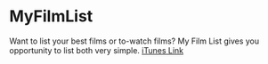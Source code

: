 # MyFilmList
Want to list your best films or to-watch films? My Film List gives you opportunity to list both very simple.
[iTunes Link](https://itunes.apple.com/tr/app/my-film-list-list-your-films/id1452117784)
